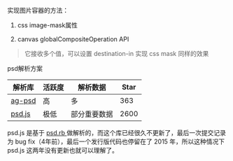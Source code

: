 实现图片容器的方法：

1. css image-mask属性

2. canvas globalCompositeOperation API

> 它接收多个值，可以设置 destination-in 实现 css mask 同样的效果


psd解析方案


| 解析库 | 活跃度 | 解析数据 | Star |
| --- | --- | --- | --- |
| [ag-psd](https://github.com/Agamnentzar/ag-psd) | 高 | 多 | 363 |
| [psd.js](https://github.com/meltingice/psd.js) | 极低 | 部分重要数据 | 2600 |

psd.js 是基于 [ psd.rb ](https://github.com/layervault/psd.rb) 做解析的，而这个库已经很久不更新了，最后一次提交记录为 bug fix（4年前），最后一个发行版代码也停留在了 2015 年，所以这种情况下 psd.js 这两年没有更新也就可以理解了。


